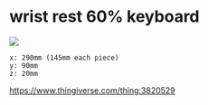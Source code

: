 # wrist rest 60% keyboard

![](https://i.imgur.com/7bxtU2V.png)
```
x: 290mm (145mm each piece)
y: 90mm
z: 20mm
```
https://www.thingiverse.com/thing:3820529
